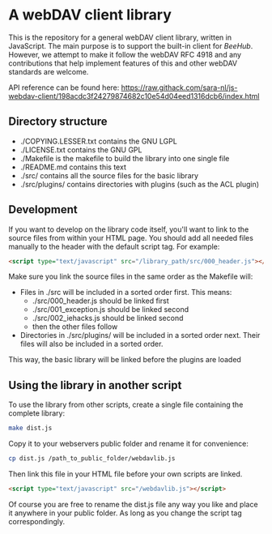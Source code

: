 A webDAV client library
=======================

This is the repository for a general webDAV client library, written in
JavaScript. The main purpose is to support the built-in client for *BeeHub*.
However, we attempt to make it follow the webDAV RFC 4918 and any contributions
that help implement features of this and other webDAV standards are welcome.

API reference can be found here: https://raw.githack.com/sara-nl/js-webdav-client/198acdc3f24279874682c10e54d04eed1316dcb6/index.html

Directory structure
-------------------

-   ./COPYING.LESSER.txt contains the GNU LGPL
-   ./LICENSE.txt contains the GNU GPL
-   ./Makefile is the makefile to build the library into one single file
-   ./README.md contains this text
-   ./src/ contains all the source files for the basic library
-   ./src/plugins/ contains directories with plugins (such as the ACL plugin)

Development
-----------

If you want to develop on the library code itself, you'll want to link to the
source files from within your HTML page. You should add all needed files
manually to the header with the default script tag. For example:

```html
<script type="text/javascript" src="/library_path/src/000_header.js"></script>
```

Make sure you link the source files in the same order as the Makefile will:

-   Files in ./src will be included in a sorted order first. This means:
    -   ./src/000_header.js should be linked first
    -   ./src/001_exception.js should be linked second
    -   ./src/002_iehacks.js should be linked second
    -   then the other files follow
-   Directories in ./src/plugins/ will be included in a sorted order next. Their
    files will also be included in a sorted order.

This way, the basic library will be linked before the plugins are loaded

Using the library in another script
-----------------------------------

To use the library from other scripts, create a single file containing the
complete library:

```bash
make dist.js
```

Copy it to your webservers public folder and rename it for convenience:

```bash
cp dist.js /path_to_public_folder/webdavlib.js
```

Then link this file in your HTML file before your own scripts are linked.

```html
<script type="text/javascript" src="/webdavlib.js"></script>
```

Of course you are free to rename the dist.js file any way you like and place it
anywhere in your public folder. As long as you change the script tag
correspondingly.
